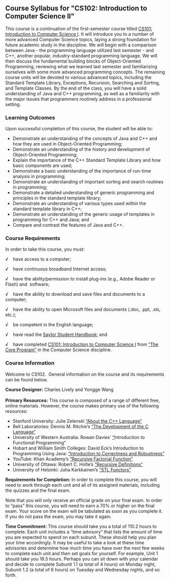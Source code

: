 Course Syllabus for "CS102: Introduction to Computer Science II"
----------------------------------------------------------------

This course is a continuation of the first-semester course titled
[CS101: Introduction to Computer Science
I](http://www.saylor.org/courses/cs101/). It will introduce you to a
number of more advanced Computer Science topics, laying a strong
foundation for future academic study in the discipline. We will begin
with a comparison between Java - the programming language utilized last
semester - and C++, another popular, industry-standard programming
language. We will then discuss the fundamental building blocks of
Object-Oriented Programming, reviewing what we learned last semester and
familiarizing ourselves with some more advanced programming concepts.
The remaining course units will be devoted to various advanced topics,
including the Standard Template Library, Exceptions, Recursion,
Searching and Sorting, and Template Classes. By the end of the class,
you will have a solid understanding of Java and C++ programming, as well
as a familiarity with the major issues that programmers routinely
address in a professional setting.

### Learning Outcomes

Upon successful completion of this course, the student will be able
to:  

-   Demonstrate an understanding of the concepts of Java and C++ and how
    they are used in Object-Oriented Programming;
-   Demonstrate an understanding of the history and development of
    Object-Oriented Programming;
-   Explain the importance of the C++ Standard Template Library and how
    basic components are used;
-   Demonstrate a basic understanding of the importance of run-time
    analysis in programming;
-   Demonstrate an understanding of important sorting and search
    routines in programming;
-   Demonstrate a detailed understanding of generic programming and
    principles in the standard template library;
-   Demonstrate an understanding of various types used within the
    standard template library in C++;
-   Demonstrate an understanding of the generic usage of templates in
    programming for C++ and Java; and
-   Compare and contrast the features of Java and C++.

### Course Requirements

In order to take this course, you must:  
  
 √    have access to a computer;  
  
 √    have continuous broadband Internet access;  
  
 √    have the ability/permission to install plug-ins (e.g., Adobe
Reader or Flash) and  software;  
  
 √    have the ability to download and save files and documents to a
computer;  
  
 √    have the ability to open Microsoft files and documents (.doc,
.ppt, .xls, etc.);  
  
 √    be competent in the English language;  
  
 √    have read the [Saylor Student
Handbook](http://www.saylor.org/site/wp-content/uploads/2012/05/Saylor-StudentHandbook.pdf);
and  
  
 √    have completed [CS101: Introduction to Computer Science
I](http://www.saylor.org/courses/cs101/) from [“The Core
Program”](http://www.saylor.org/majors/computer-science/) in the
Computer Science discipline.

### Course Information

Welcome to CS102.  General information on the course and its
requirements can be found below.  
  
 **Course Designer:** Charles Lively and Yongge Wang  
    
 **Primary Resources:** This course is composed of a range of different
free, online materials. However, the course makes primary use of the
following resources:  

-   Stanford University: Julie Zelenski [“About the C++
    Language”](http://www.youtube.com/watch?v=x7pMi7-wro8)
-   Bell Laboratories: Dennis M. Ritchie’s [“The Development of the C
    Language”](http://cm.bell-labs.com/who/dmr/chist.html)
-   University of Western Australia: Rowan Davies’
    [“](http://cm.bell-labs.com/who/dmr/chist.html)Introduction to
    Functional Programming”
-   Hobart and William Smith Colleges: David Eck’s Introduction to
    Programming Using Java: [“Introduction to Correctness and
    Robustness”](http://www.saylor.org/site/wp-content/uploads/2012/06/cs102-4.1.11.pdf)
-   YouTube: Khan Academy’s [“Recursive Factorial
    Function”](http://www.youtube.com/watch?v=o920mj0NbhE)
-   University of Ottawa: Robert C. Holte’s [“Recursive
    Definitions”](http://webdocs.cs.ualberta.ca/~holte/T26/rec-defs.html)
-   University of Helsinki: Juha Karkkainen’s [“STL
    Functors”](http://www.cs.helsinki.fi/u/tpkarkka/alglib/k06/lectures/functors.html)

**Requirements for Completion:** In order to complete this course, you
will need to work through each unit and all of its assigned materials,
including the quizzes and the final exam.  
  
 Note that you will only receive an official grade on your final exam.
In order to “pass” this course, you will need to earn a 70% or higher on
the final exam. Your score on the exam will be tabulated as soon as you
complete it. If you do not pass the exam, you may take it again.  
  
 **Time Commitment:** This course should take you a total of 110.2 hours
to complete. Each unit includes a “time advisory” that lists the amount
of time you are expected to spend on each subunit. These should help you
plan your time accordingly. It may be useful to take a look at these
time advisories and determine how much time you have over the next few
weeks to complete each unit and then set goals for yourself. For
example, Unit 1 should take you 18.5 hours. Perhaps you can sit down
with your calendar and decide to complete Subunit 1.1 (a total of 4
hours) on Monday night, Subunit 1.2 (a total of 6 hours) on Tuesday and
Wednesday nights, and so forth.  
  

